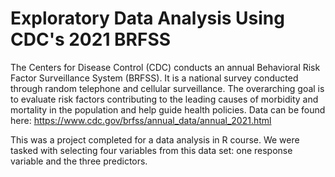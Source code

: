 # Exploratory Data Analysis Using CDC's 2021 BRFSS

The Centers for Disease Control (CDC) conducts an annual Behavioral Risk Factor Surveillance System (BRFSS). It is a national survey conducted through random telephone and cellular surveillance. The overarching goal is to evaluate risk factors contributing to the leading causes of morbidity and mortality in the population and help guide health policies. Data can be found here: <https://www.cdc.gov/brfss/annual_data/annual_2021.html>

This was a project completed for a data analysis in R course. We were tasked with selecting four variables from this data set: one response variable and the three predictors.
